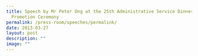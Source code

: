 ```yaml
---
title: Speech by Mr Peter Ong at the 25th Administrative Service Dinner and
  Promotion Ceremony
permalink: /press-room/speeches/permalink/
date: 2013-03-27
layout: post
description: ""
image: ""
---
```

